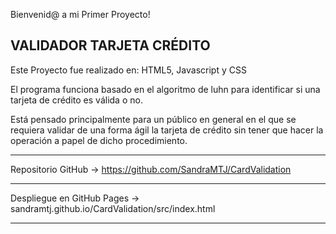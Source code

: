 Bienvenid@ a mi Primer Proyecto! 

VALIDADOR TARJETA CRÉDITO
------------------

Este Proyecto fue realizado en: HTML5, Javascript y CSS

El programa funciona basado en el algoritmo de luhn para identificar si una tarjeta de crédito es válida o no.

Está pensado principalmente para un público en general en el que se requiera validar de una forma ágil la tarjeta de crédito sin tener que hacer la operación a papel de dicho procedimiento.

-------------------

Repositorio GitHub -> https://github.com/SandraMTJ/CardValidation

--------------

Despliegue en GitHub Pages -> sandramtj.github.io/CardValidation/src/index.html

-------------------
